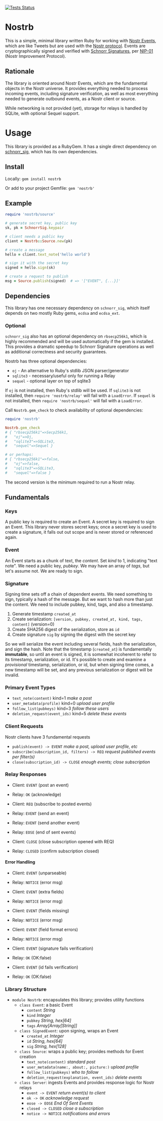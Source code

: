 [![Tests Status](https://github.com/rickhull/nostrb/actions/workflows/tests.yaml/badge.svg)](https://github.com/rickhull/nostrb/actions/workflows/tests.yaml)

# Nostrb

This is a simple, minimal library written Ruby for working with
[Nostr Events](https://nostr.com/the-protocol/events),
which are like Tweets but are used with the
[Nostr protocol](https://en.wikipedia.org/wiki/Nostr).
Events are cryptographically signed and verified with
[Schnorr Signatures](https://en.wikipedia.org/wiki/Schnorr_signature), per
[NIP-01](https://github.com/nostr-protocol/nips/blob/master/01.md)
(Nostr Improvement Protocol).

## Rationale

The library is oriented around Nostr Events, which are the fundamental objects
in the Nostr universe.  It provides everything needed to process incoming
events, including signature verification, as well as most everything needed
to generate outbound events, as a Nostr client or source.

While networking is not provided (yet), storage for relays is handled by
SQLite, with optional Sequel support.

# Usage

This library is provided as a RubyGem.  It has a single direct dependency on
[schnorr_sig](https://github.com/rickhull/schnorr_sig),
which has its own dependencies.

## Install

Locally: `gem install nostrb`

Or add to your project Gemfile: `gem 'nostrb'`

## Example

```ruby
require 'nostrb/source'

# generate secret key, public key
sk, pk = SchnorrSig.keypair

# client needs a public key
client = Nostrb::Source.new(pk)

# create a message
hello = client.text_note('hello world')

# sign it with the secret key
signed = hello.sign(sk)

# create a request to publish
msg = Source.publish(signed)  # => '["EVENT", {...}]'
```

## Dependencies

This library has one necessary dependency on `schnorr_sig`, which itself
depends on two mostly Ruby gems, `ecdsa` and `ecdsa_ext`.

### Optional

`schnorr_sig` also has an optional dependency on `rbsecp256k1`, which is
highly recommended and will be used automatically if the gem is installed.
This provides a dramatic speedup to Schnorr Signature operations as well
as additional correctness and security guarantees.

Nostrb has three optional dependencies:

* `oj` - An alternative to Ruby's stdlib JSON parser/generator
* `sqlite3` - necessary/useful only for running a Relay
* `sequel` - optional layer on top of sqlite3

If `oj` is not installed, then Ruby's stdlib will be used.  If `sqlite3` is
not installed, then `require 'nostrb/relay'` will fail with a `LoadError`.
If `sequel` is not installed, then `require 'nostrb/sequel'` will fail with
a `LoadError`.

Call `Nostrb.gem_check` to check availability of optional dependencies:

```ruby
require 'nostrb'

Nostrb.gem_check
# { "rbsecp256k1"=>Secp256k1,
#   "oj"=>Oj,
#   "sqlite3"=>SQLite3,
#   "sequel"=>Sequel }

# or perhaps:
# { "rbsecp256k1"=>false,
#   "oj"=>false,
#   "sqlite3"=>SQLite3,
#   "sequel"=>false }
```

The second version is the minimum required to run a Nostr relay.

## Fundamentals

### Keys

A public key is required to create an Event.  A secret key is required to
sign an Event.  This library never stores secret keys;
once a secret key is used to create a signature, it falls out out scope and
is never stored or referenced again.

### Event

An Event starts as a chunk of text, the *content*.  Set *kind* to 1,
indicating "text note".  We need a public key, *pubkey*.  We may have an
array of *tags*, but let's assume not.  We are ready to sign.

### Signature

Signing time sets off a chain of dependent events.  We need something to sign,
typically a hash of the message.  But we want to hash more than just the
content.  We need to include pubkey, kind, tags, and also a timestamp.

1. Generate timestamp `created_at`
2. Create serialization: `[version, pubkey, created_at, kind, tags, content]`
   (version=0)
3. Create SHA256 digest of the serialization, store as `id`
4. Create signature `sig` by signing the digest with the secret key

So we will serialize the event including several fields,
hash the serialization, and sign the hash.  Note that the timestamp
(`created_at`) is fundamentally **immutable**, so until an event is signed,
it is somewhat incoherent to refer to its timestamp, serialization, or id.
It's possible to create and examine a *provisional* timestamp, serialization,
or id, but when signing time comes, a new timestamp will be set, and any
previous serialization or digest will be invalid.

### Primary Event Types

* `text_note(content)` kind=1 *make a post*
* `user_metadata(profile)` kind=0 *upload user profile*
* `follow_list(pubkeys)` kind=3 *follow these users*
* `deletion_request(event_ids)` kind=5 *delete these events*

### Client Requests

Nostr clients have 3 fundamental requests

* `publish(event) -> EVENT` *make a post, upload user profile, etc*
* `subscribe(subscription_id, filters) -> REQ`
  *request published events per filter(s)*
* `close(subscription_id) -> CLOSE` *enough events; close subscription*

### Relay Responses

* Client: `EVENT` (post an event)
* Relay: `OK` (acknowledge)

* Client: `REQ` (subscribe to posted events)
* Relay: `EVENT` (send an event)
* Relay: `EVENT` (send another event)
* Relay: `EOSE` (end of sent events)

* Client: `CLOSE` (close subscription opened with REQ)
* Relay: `CLOSED` (confirm subscription closed)

#### Error Handling

* Client: `EVENT` (unparseable)
* Relay: `NOTICE` (error msg)

* Client: `EVENT` (extra fields)
* Relay: `NOTICE` (error msg)

* Client: `EVENT` (fields missing)
* Relay: `NOTICE` (error msg)

* Client: `EVENT` (field format errors)
* Relay: `NOTICE` (error msg)

* Client: `EVENT` (signature fails verification)
* Relay: `OK` (OK:false)

* Client: `EVENT` (id fails verification)
* Relay: `OK` (OK:false)

### Library Structure

* `module Nostrb`: encapsulates this library; provides utility functions
  * `class Event`: a basic Event
    * `content` *String*
    * `kind` *Integer*
    * `pubkey` *String, hex[64]*
    * `tags` *Array[Array[String]]*
  * `class SignedEvent`: upon signing, wraps an Event
    * `created_at` *Integer*
    * `id` *String, hex[64]*
    * `sig` *String, hex[128]*
  * `class Source`: wraps a public key; provides methods for Event creation
    * `text_note(content)` *standard post*
    * `user_metadata(name:, about:, picture:)` *upload profile*
    * `follow_list(pubkeys)` *who to follow*
    * `deletion_request(explanation, event_ids)` *delete events*
  * `class Server`: ingests Events and provides response logic for Nostr relays
    * `event -> EVENT` *return event(s) to client*
    * `ok -> OK` *acknowledge request*
    * `eose -> EOSE` *End Of Sent Events*
    * `closed -> CLOSED` *close a subscription*
    * `notice -> NOTICE` *notifications and errors*

